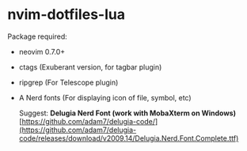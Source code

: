 # nvim-dotfiles-lua

Package required:
- neovim 0.7.0+
- ctags (Exuberant version, for tagbar plugin)
- ripgrep (For Telescope plugin)
- A Nerd fonts (For displaying icon of file, symbol, etc)

  Suggest: **Delugia Nerd Font (work with MobaXterm on Windows)**
  [https://github.com/adam7/delugia-code/](https://github.com/adam7/delugia-code/releases/download/v2009.14/Delugia.Nerd.Font.Complete.ttf)
